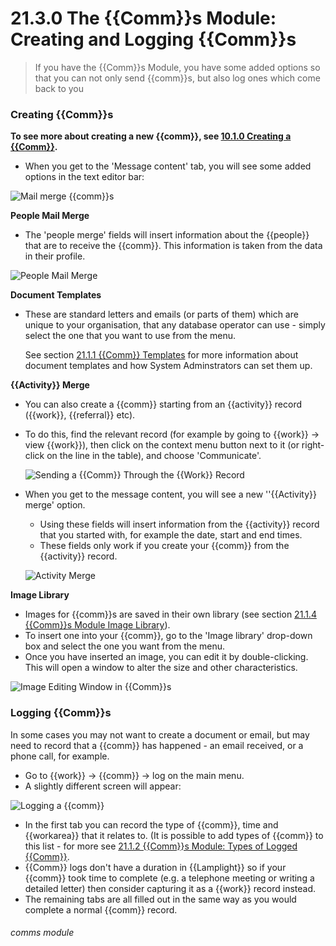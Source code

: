 # 21.3.0 The {{Comm}}s Module: Creating and Logging {{Comm}}s

> If you have the {{Comm}}s Module, you have some added options so that you can not only send {{comm}}s, but also log ones which come back to you 

### Creating {{Comm}}s

**To see more about creating a new {{comm}}, see [10.1.0 Creating a {{Comm}}](/help/index/p/10.1.0).**

- When you  get to the 'Message content' tab, you will see some added options in the text editor bar:

![Mail merge {{comm}}s](21.3.0b.png)

**People Mail Merge**

- The 'people merge' fields will insert information about the {{people}} that are to receive the {{comm}}. This information is taken from the data in their profile.

![People Mail Merge](21.3.0a.png)

**Document Templates**

- These are standard letters and emails (or parts of them) which are unique to your organisation, that any database operator can use - simply select the one that you want to use from the menu.  
   
   See section [21.1.1  {{Comm}} Templates](/help/index/p/21.1.1) for more information about document templates and how System Adminstrators can set them up.

**{{Activity}} Merge**

- You can also create a {{comm}} starting from an {{activity}} record ({{work}}, {{referral}} etc). 
- To do this, find the relevant record (for example by going to {{work}} -> view {{work}}), then click on the context menu button next to it (or right-click on the line in the table), and choose 'Communicate'.  
  
  ![Sending a {{Comm}} Through the {{Work}} Record](21.3.0c.png)
  
- When you get to the message content, you will see a new ''{{Activity}} merge' option. 
   - Using these fields will insert information from the {{activity}} record that you started with, for example the date, start and end times. 
   - These fields only work if you create your {{comm}} from the {{activity}} record.
  
  ![Activity Merge](21.3.0d.png)
  
**Image Library**

- Images for {{comm}}s are saved in their own library (see section [21.1.4  {{Comm}}s Module Image Library](/help/index/p/21.1.4)). 
- To insert one into your {{comm}}, go to the 'Image library' drop-down box and select the one you want from the menu. 
- Once you have inserted an image, you can edit it by double-clicking. This will open a window to alter the size and other characteristics. 

![Image Editing Window in {{Comm}}s](21.3.0e.png)

### Logging {{Comm}}s  

In some cases you may not want to create a document or email, but may need to record that a {{comm}} has happened - an email received, or a phone call, for example. 

- Go to {{work}} -> {{comm}} -> log on the main menu. 
- A slightly different screen will appear:

![Logging a {{comm}}](89a.png)

- In the first tab you can record the type of {{comm}}, time and {{workarea}} that it relates to. (It is possible to add types of {{comm}} to this list - for more see [21.1.2 {{Comm}}s Module: Types of Logged {{Comm}}](/help/index/p/21.1.2).
- {{Comm}} logs don't have a duration in {{Lamplight}} so if your {{comm}} took time to complete (e.g. a telephone meeting or writing a detailed letter) then consider capturing it as a {{work}} record instead.
- The remaining tabs are all filled out in the same way as you would complete a normal {{comm}} record.


###### comms module
